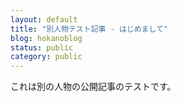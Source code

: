 ```yaml
---
layout: default
title: "別人物テスト記事 - はじめまして"
blog: hokanoblog
status: public
category: public
---
```

これは別の人物の公開記事のテストです。